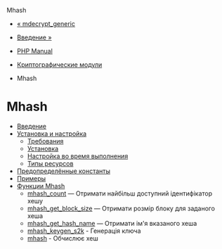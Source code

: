 Mhash

-   [« mdecrypt\_generic](function.mdecrypt-generic.html)
    
-   [Введение »](intro.mhash.html)
    
-   [PHP Manual](index.html)
    
-   [Криптографические модули](refs.crypto.html)
    
-   Mhash
    

# Mhash

-   [Введение](intro.mhash.html)
-   [Установка и настройка](mhash.setup.html)
    -   [Требования](mhash.requirements.html)
    -   [Установка](mhash.installation.html)
    -   [Настройка во время выполнения](mhash.configuration.html)
    -   [Типы ресурсов](mhash.resources.html)
-   [Предопределённые константы](mhash.constants.html)
-   [Примеры](mhash.examples.html)
-   [Функции Mhash](ref.mhash.html)
    -   [mhash\_count](function.mhash-count.html) — Отримати найбільш доступний ідентифікатор хешу
    -   [mhash\_get\_block\_size](function.mhash-get-block-size.html) — Отримати розмір блоку для заданого хеша
    -   [mhash\_get\_hash\_name](function.mhash-get-hash-name.html) — Отримати ім'я вказаного хеша
    -   [mhash\_keygen\_s2k](function.mhash-keygen-s2k.html) - Генерація ключа
    -   [mhash](function.mhash.html) - Обчислює хеш